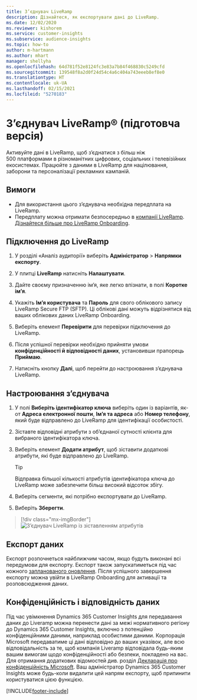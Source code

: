 ```yaml
---
title: З’єднувач LiveRamp
description: Дізнайтеся, як експортувати дані до LiveRamp.
ms.date: 12/02/2020
ms.reviewer: kishorem
ms.service: customer-insights
ms.subservice: audience-insights
ms.topic: how-to
author: m-hartmann
ms.author: mhart
manager: shellyha
ms.openlocfilehash: 64d781f52e8124fc3e83a7b84f468830c5249cfd
ms.sourcegitcommit: 139548f8a2d0f24d54c4a6c404a743eeeb8ef8e0
ms.translationtype: HT
ms.contentlocale: uk-UA
ms.lasthandoff: 02/15/2021
ms.locfileid: "5270183"
---
```

# <a name="liverampreg-connector-preview"></a>З’єднувач LiveRamp&reg; (підготовча версія)

Активуйте дані в LiveRamp, щоб з’єднатися з більш ніж 500 платформами в різноманітних цифрових, соціальних і телевізійних екосистемах. Працюйте з даними в LiveRamp для націлювання, заборони та персоналізації рекламних кампаній.

## <a name="prerequisites"></a>Вимоги

- Для використання цього з’єднувача необхідна передплата на LiveRamp.
- Передплату можна отримати безпосередньо в [компанії LiveRamp](https://liveramp.com/contact/). [Дізнайтеся більше про LiveRamp Onboarding](https://liveramp.com/our-platform/data-onboarding/).

## <a name="connect-to-liveramp"></a>Підключення до LiveRamp

1. У розділі «Аналіз аудиторії» виберіть **Адміністратор** > **Напрямки експорту**.

1. У плитці **LiveRamp** натисніть **Налаштувати**.

1. Дайте своєму призначенню ім’я, яке легко впізнати, в полі **Коротке ім’я**.

1. Укажіть **Ім’я користувача** та **Пароль** для свого облікового запису LiveRamp Secure FTP (SFTP).
Ці облікові дані можуть відрізнятися від ваших облікових даних LiveRamp Onboarding.

1. Виберіть елемент **Перевірити** для перевірки підключення до LiveRamp.

1. Після успішної перевірки необхідно прийняти умови **конфіденційності й відповідності даних**, установивши прапорець **Приймаю**.

1. Натисніть кнопку **Далі**, щоб перейти до настроювання з’єднувача LiveRamp.

## <a name="configure-the-connector"></a>Настроювання з’єднувача

1. У полі **Виберіть ідентифікатор ключа** виберіть один із варіантів, як-от **Адреса електронної пошти**, **Ім’я та адреса** або **Номер телефону**, який буде відправлено до LiveRamp для ідентифікації особистості.

1. Зіставте відповідні атрибути з об’єднаної сутності клієнта для вибраного ідентифікатора ключа.

1. Виберіть елемент **Додати атрибут**, щоб зіставити додаткові атрибути, які буде відправлено до LiveRamp.

   > [!TIP]
   > Відправка більшої кількості атрибутів ідентифікатора ключа до LiveRamp може забезпечити більш високий відсоток збігу.

1. Виберіть сегменти, які потрібно експортувати до LiveRamp.

1. Виберіть **Зберегти**.

> [!div class="mx-imgBorder"]
> ![З’єднувач LiveRamp із зіставленням атрибутів](media/export-liveramp-segments.png "З’єднувач LiveRamp із зіставленням атрибутів")

## <a name="export-the-data"></a>Експорт даних

Експорт розпочнеться найближчим часом, якщо будуть виконані всі передумови для експорту. Експорт також запускатиметься під час кожного [запланованого оновлення](system.md#schedule-tab).
Після успішного завершення експорту можна увійти в LiveRamp Onboarding для активації та розповсюдження даних.

## <a name="data-privacy-and-compliance"></a>Конфіденційність і відповідність даних

Під час увімкнення Dynamics 365 Customer Insights для передавання даних до Liveramp можна перенести дані за межі нормативного регіону до Dynamics 365 Customer Insights, включно з потенційно конфіденційними даними, наприклад особистими даними. Корпорація Microsoft передаватиме ці дані відповідно до ваших указівок, але всю відповідальність за те, щоб компанія Liveramp відповідала будь-яким вашим вимогам щодо конфіденційності або безпеки, покладено на вас. Для отримання додаткових відомостей див. розділ [Декларація про конфіденційність Microsoft](https://go.microsoft.com/fwlink/?linkid=396732).
Ваш адміністратор Dynamics 365 Customer Insights може будь-коли видалити цей напрям експорту, щоб припинити користуватися цією функцією.

[!INCLUDE[footer-include](../includes/footer-banner.md)]
